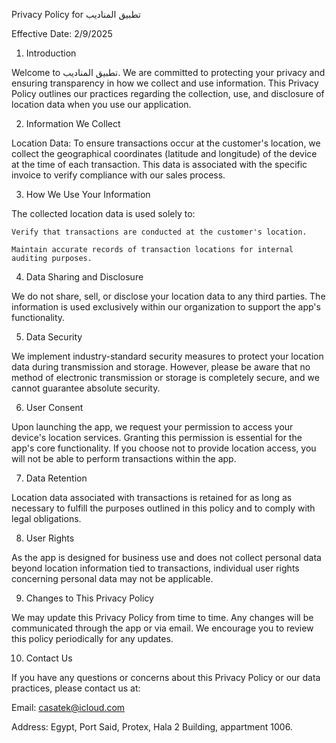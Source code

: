 Privacy Policy for تطبيق المناديب

Effective Date: 2/9/2025

1. Introduction

Welcome to تطبيق المناديب. We are committed to protecting your privacy and ensuring transparency in how we collect and use information. This Privacy Policy outlines our practices regarding the collection, use, and disclosure of location data when you use our application.

2. Information We Collect

Location Data: To ensure transactions occur at the customer's location, we collect the geographical coordinates (latitude and longitude) of the device at the time of each transaction. This data is associated with the specific invoice to verify compliance with our sales process.

3. How We Use Your Information

The collected location data is used solely to:

    Verify that transactions are conducted at the customer's location.

    Maintain accurate records of transaction locations for internal auditing purposes.

4. Data Sharing and Disclosure

We do not share, sell, or disclose your location data to any third parties. The information is used exclusively within our organization to support the app's functionality.

5. Data Security

We implement industry-standard security measures to protect your location data during transmission and storage. However, please be aware that no method of electronic transmission or storage is completely secure, and we cannot guarantee absolute security.

6. User Consent

Upon launching the app, we request your permission to access your device's location services. Granting this permission is essential for the app's core functionality. If you choose not to provide location access, you will not be able to perform transactions within the app.

7. Data Retention

Location data associated with transactions is retained for as long as necessary to fulfill the purposes outlined in this policy and to comply with legal obligations.

8. User Rights

As the app is designed for business use and does not collect personal data beyond location information tied to transactions, individual user rights concerning personal data may not be applicable.

9. Changes to This Privacy Policy

We may update this Privacy Policy from time to time. Any changes will be communicated through the app or via email. We encourage you to review this policy periodically for any updates.

10. Contact Us

If you have any questions or concerns about this Privacy Policy or our data practices, please contact us at:

Email: casatek@icloud.com

Address: Egypt, Port Said, Protex, Hala 2 Building, appartment 1006.
